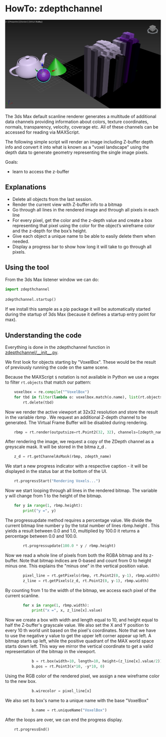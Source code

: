 # HowTo: zdepthchannel

![ZDpeth](doc/ZDepth.png)

The 3ds Max default scanline renderer generates a multitude of additional data
channels providing information about colors, texture coordinates, normals,
transparency, velocity, coverage etc. All of these channels can be accessed for
reading via MAXScript.

The following simple script will render an image including Z-buffer depth info
and convert it into what is known as a "voxel landscape" using the depth data
to generate geometry representing the single image pixels.

Goals:
- learn to access the z-buffer

## Explanations

- Delete all objects from the last session.
- Render the current view with Z-buffer info to a bitmap
- Go through all lines in the rendered image and through all pixels in each line
- For every pixel, get the color and the z-depth value and create a box representing that pixel using the color for the object’s wireframe color and the z-depth for the box’s height.
- Give each object a unique name to be able to easily delete them when needed.
- Display a progress bar to show how long it will take to go through all pixels.

## Using the tool

From the 3ds Max listener window we can do:

```python
import zdepthchannel

zdepthchannel.startup()
```

If we install this sample as a pip package it will be automatically
started during the startup of 3ds Max (because it defines a startup
entry point for max).

## Understanding the code

Everything is done in the zdepthchannel function in [zdepthchannel/\_\_init\_\_.py](zdepthchannel/__init__.py).

We first look for objects starting by "VoxelBox". These would be the result
of previously running the code on the same scene.

Because the MAXScript `$` notation is not available in Python we use
a regex to filter `rt.objects` that match our pattern:

```python
    voxelbox = re.compile("^VoxelBox")
    for tbd in filter(lambda o: voxelbox.match(o.name), list(rt.objects)):
        rt.delete(tbd)
```

Now we render the active viewport at 32x32 resolution and store the result in
the variable rbmp . We request an additional Z-depth channel to be generated.
The Virtual Frame Buffer will be disabled during rendering.

```python
    rbmp = rt.render(outputsize=rt.Point2(32, 32), channels=[zdepth_name], vfb=False)
```

After rendering the image, we request a copy of the ZDepth channel as a
greyscale mask. It will be stored in the bitma z\_d .

```python
    z_d = rt.getChannelAsMask(rbmp, zdepth_name)
```

We start a new progress indicator with a respective caption - it will be
displayed in the status bar at the bottom of the UI.

```python
    rt.progressStart("Rendering Voxels...")
```

Now we start looping through all lines in the rendered bitmap. The variable y
will change from 1 to the height of the bitmap.

```python
    for y in range(1, rbmp.height):
        print("y =", y)
```

The progressupdate method requires a percentage value. We divide the current
bitmap line number y by the total number of lines rbmp.height . This yields a
result between 0.0 and 1.0, multiplied by 100.0 it returns a percentage between
0.0 and 100.0.

```python
        rt.progressupdate(100.0 * y / rbmp.height)
```

Now we read a whole line of pixels from both the RGBA bitmap and its z-buffer.
Note that bitmap indices are 0-based and count from 0 to height minus one. This
explains the "minus one" in the vertical position value.

```python
        pixel_line = rt.getPixels(rbmp, rt.Point2(0, y-1), rbmp.width)
        z_line = rt.getPixels(z_d, rt.Point2(0, y-1), rbmp.width)
```

By counting from 1 to the width of the bitmap, we access each pixel of the
current scanline.

```python
        for x in range(1, rbmp.width):
            print("x =", x, z_line[x].value)
```

Now we create a box with width and length equal to 10, and height equal to half
the Z-buffer's grayscale value. We also set the X and Y position to every 10 th
world unit based on the pixel's coordinates. Note that we have to use the
negative y value to get the upper left corner appear up left. A bitmap starts
up left, while the positive quadrant of the MAX world space starts down left.
This way we mirror the vertical coordinate to get a valid representation of the
bitmap in the viewport.

```python
            b = rt.box(width=10, length=10, height=(z_line[x].value/2))
            b.pos = rt.Point3(x*10, -y*10, 0)
```

Using the RGB color of the rendered pixel, we assign a new wireframe color to
the new box.

```python
            b.wirecolor = pixel_line[x]
```

We also set its box's name to a unique name with the base "VoxelBox"

```python
            b.name = rt.uniqueName("VoxelBox")
```

After the loops are over, we can end the progress display.

```python
    rt.progressEnd()
```
